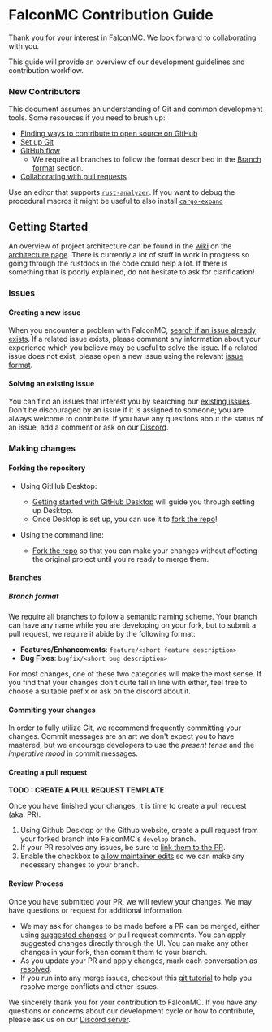 # FalconMC Contribution Guide

Thank you for your interest in FalconMC. We look forward to collaborating with you.

This guide will provide an overview of our development guidelines and contribution workflow.

### New Contributors

This document assumes an understanding of Git and common development tools. Some resources if you need to brush up:

- [Finding ways to contribute to open source on GitHub](https://docs.github.com/en/get-started/exploring-projects-on-github/finding-ways-to-contribute-to-open-source-on-github)
- [Set up Git](https://docs.github.com/en/get-started/quickstart/set-up-git)
- [GitHub flow](https://docs.github.com/en/get-started/quickstart/github-flow)
  - We require all branches to follow the format described in the [Branch format](#branch-format) section.
- [Collaborating with pull requests](https://docs.github.com/en/github/collaborating-with-pull-requests)

Use an editor that supports [`rust-analyzer`](https://rust-analyzer.github.io). If you want to debug the procedural macros
it might be useful to also install [`cargo-expand`](https://github.com/dtolnay/cargo-expand)

## Getting Started

An overview of project architecture can be found in the [wiki](https://wiki.falconmc.org/) on the [architecture page](https://wiki.falconmc.org/falconmc/developer/architecture.html).
There is currently a lot of stuff in work in progress so going through the rustdocs in the code
could help a lot. If there is something that is poorly explained, do not hesitate to ask for clarification!

### Issues

#### Creating a new issue

When you encounter a problem with FalconMC, [search if an issue already exists](https://docs.github.com/en/github/searching-for-information-on-github/searching-on-github/searching-issues-and-pull-requests#search-by-the-title-body-or-comments).
If a related issue exists, please comment any information about your experience which you believe may be useful to solve the issue.
If a related issue does not exist, please open a new issue using the relevant [issue format](https://github.com/FalconMC-Dev/FalconMC/issues/new/choose).

#### Solving an existing issue

You can find an issues that interest you by searching our [existing issues](https://github.com/FalconMC-Dev/FalconMC/issues).
Don't be discouraged by an issue if it is assigned to someone; you are always welcome to contribute.
If you have any questions about the status of an issue, add a comment or ask on our [Discord](https://discord.com/invite/HC82fwYXW5).

### Making changes

#### Forking the repository

- Using GitHub Desktop:
  - [Getting started with GitHub Desktop](https://docs.github.com/en/desktop/installing-and-configuring-github-desktop/getting-started-with-github-desktop)
     will guide you through setting up Desktop.
  - Once Desktop is set up, you can use it to
    [fork the repo](https://docs.github.com/en/desktop/contributing-and-collaborating-using-github-desktop/cloning-and-forking-repositories-from-github-desktop)!

- Using the command line:
  - [Fork the repo](https://docs.github.com/en/github/getting-started-with-github/fork-a-repo#fork-an-example-repository)
    so that you can make your changes without affecting the original project until you're ready to merge them.

#### Branches

##### Branch format

We require all branches to follow a semantic naming scheme. Your branch can have any name
while you are developing on your fork, but to submit a pull request, we require it abide by the following format:

- **Features/Enhancements**: `feature/<short feature description>`
- **Bug Fixes**: `bugfix/<short bug description>`

For most changes, one of these two categories will make the most sense.
If you find that your changes don't quite fall in line with either,
feel free to choose a suitable prefix or ask on the discord about it.

#### Commiting your changes

In order to fully utilize Git, we recommend frequently committing your changes.
Commit messages are an art we don't expect you to have mastered, but we encourage
developers to use the *present tense* and the *imperative mood* in commit messages.

#### Creating a pull request

**TODO : CREATE A PULL REQUEST TEMPLATE**

Once you have finished your changes, it is time to create a pull request (aka. PR).

1. Using Github Desktop or the Github website, create a pull request from your forked branch into FalconMC's `develop` branch.
2. If your PR resolves any issues, be sure to [link them to the PR](https://docs.github.com/en/issues/tracking-your-work-with-issues/linking-a-pull-request-to-an-issue).
3. Enable the checkbox to [allow maintainer edits](https://docs.github.com/en/github/collaborating-with-issues-and-pull-requests/allowing-changes-to-a-pull-request-branch-created-from-a-fork)
    so we can make any necessary changes to your branch.

#### Review Process
Once you have submitted your PR, we will review your changes. We may have questions or request for additional information.
- We may ask for changes to be made before a PR can be merged, either using [suggested changes](https://docs.github.com/en/github/collaborating-with-issues-and-pull-requests/incorporating-feedback-in-your-pull-request) or pull request comments. You can apply suggested changes directly through the UI. You can make any other changes in your fork, then commit them to your branch.
- As you update your PR and apply changes, mark each conversation as [resolved](https://docs.github.com/en/github/collaborating-with-issues-and-pull-requests/commenting-on-a-pull-request#resolving-conversations).
- If you run into any merge issues, checkout this [git tutorial](https://github.com/skills/resolve-merge-conflicts) to help you resolve merge conflicts and other issues.

We sincerely thank you for your contribution to FalconMC.
If you have any questions or concerns about our development cycle or how to contribute,
please ask us on our [Discord server](https://discord.com/invite/HC82fwYXW5).
